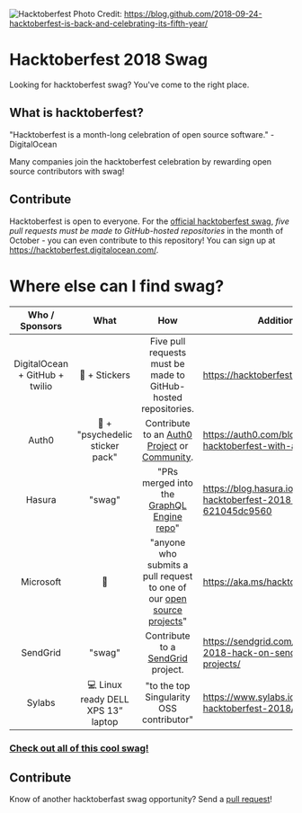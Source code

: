 ![Hacktoberfest](https://user-images.githubusercontent.com/121322/45907730-f6a80b00-bdad-11e8-93ef-774392192716.png "Hacktoberfest") Photo Credit: https://blog.github.com/2018-09-24-hacktoberfest-is-back-and-celebrating-its-fifth-year/

# Hacktoberfest 2018 Swag
Looking for hacktoberfest swag? You've come to the right place.

## What is hacktoberfest?
"Hacktoberfest is a month-long celebration of open source software." - DigitalOcean

Many companies join the hacktoberfest celebration by rewarding open source contributors with swag!

## Contribute
Hacktoberfest is open to everyone. For the [official hacktoberfest swag](https://hacktoberfest.digitalocean.com/), _five pull requests must be made to GitHub-hosted repositories_ in the month of October - you can even contribute to this repository! You can sign up at https://hacktoberfest.digitalocean.com/.

# Where else can I find swag?
| Who / Sponsors | What | How | Additional Details |
| :---: | :---: | :---: | --- |
| DigitalOcean + GitHub + twilio | 👕 + Stickers | Five pull requests must be made to GitHub-hosted repositories. | https://hacktoberfest.digitalocean.com/ |
| Auth0 | 👕 + "psychedelic sticker pack" | Contribute to an [Auth0 Project](https://github.com/auth0) or [Community](https://github.com/auth0-community). | https://auth0.com/blog/celebrate-hacktoberfest-with-auth0/ |
| Hasura | "swag" | "PRs merged into the [GraphQL Engine repo](https://github.com/hasura/graphql-engine)" | https://blog.hasura.io/announcing-hacktoberfest-2018-with-hasura-621045dc9560 |
| Microsoft | 👕 | "anyone who submits a pull request to one of our [open source projects](https://opensource.microsoft.com/)" | https://aka.ms/hacktoberfest |
| SendGrid | "swag" | Contribute to a [SendGrid](https://github.com/sendgrid) project. | https://sendgrid.com/blog/hacktoberfest-2018-hack-on-sendgrid-open-source-projects/ |
| Sylabs | 💻 Linux ready DELL XPS 13” laptop | "to the top Singularity OSS contributor" | https://www.sylabs.io/2018/09/singularity-hacktoberfest-2018/ |

### [Check out all of this cool swag!](https://twitter.com/search?q=%23hacktoberfest%20%23swag)

## Contribute
Know of another hacktoberfast swag opportunity? Send a [pull request](https://github.com/benbarth/hacktoberfest-swag/pulls)!

